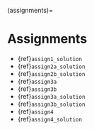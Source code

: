 (assignments)=
# Assignments

* {ref}`assign1_solution`
* {ref}`assign2a_solution`
* {ref}`assign2b_solution`
* {ref}`assign3a`
* {ref}`assign3b`
* {ref}`assign3a_solution`
* {ref}`assign3b_solution`
* {ref}`assign4`
* {ref}`assign4_solution`

